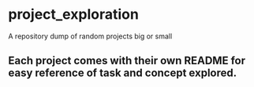 # project_exploration
A repository dump of random projects big or small

## Each project comes with their own README for easy reference of task and concept explored.
